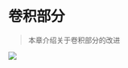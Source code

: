 # 卷积部分

> 本章介绍关于卷积部分的改进

![](https://yangyang666.oss-cn-chengdu.aliyuncs.com/typoraImages/4decaf34f91f4614832d697333b4ed9d.jpg)

